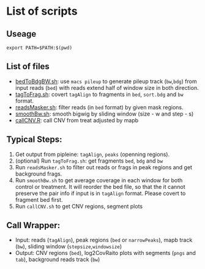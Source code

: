 # List of scripts #

## Useage

```Shell
export PATH=$PATH:$(pwd)
```

## List of files 

* [bedToBdgBW.sh](./bedToBdgBw.sh): use `macs pileup` to generate pileup track (`bw`,`bdg`) from input reads (`bed`)  with reads extend half of window size in both direction. 
* [tagToFrag.sh](./tagToFrag.sh): covert `tagAlign` to fragments in `bed`, `sort.bdg` and `bw`  format. 
* [readsMasker.sh](./readsMasker.sh): filter reads (in `bed` format) by given mask regions. 
* [smoothBw.sh](./smoothBw.sh): smooth bigwig by sliding window (size - w and step - s)
* [callCNV.R](./callCNV.R): call CNV from treat adjusted by mapb 


## Typical Steps:

1. Get output from pipleine: `tagAlign`, `peaks` (openning regions).
2. (optional) Run `tagToFrag.sh`: get fragments `bed`, `bdg` and `bw`
3. Run `readsMasker.sh` to filter out reads or frags in peak regions and get background frags. 
4. Run `smoothBw.sh` to get average coverage in each window for both control or treatment. It will reorder the bed file, so that the it cannot preserve the pair info if input is in  `tagAlign` format. Please covert to fragment bed first. 
5. Run `callCNV.sh` to get CNV regions, segment plots 

## Call Wrapper: 
* Input: reads (`tagAlign`), peak regions (`bed` or `narrowPeaks`), mapb track (`bw`), sliding window (`stepsize`,`windowsize`)
* Output: CNV regions (`bed`), log2CovRaito plots with segments (`pngs` and `tab`), background reads track (`bw`) 



